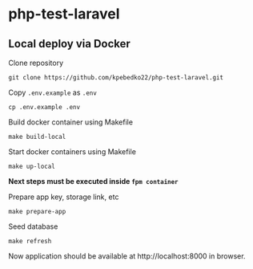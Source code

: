 # php-test-laravel

## Local deploy via Docker

Clone repository

```shell
git clone https://github.com/kpebedko22/php-test-laravel.git
```

Copy `.env.example` as `.env`

```shell
cp .env.example .env
```

Build docker container using Makefile

```shell
make build-local
```

Start docker containers using Makefile

```shell
make up-local
```

**Next steps must be executed inside `fpm container`**

Prepare app key, storage link, etc

```shell
make prepare-app
```

Seed database

```shell
make refresh
```

Now application should be available at http://localhost:8000 in browser.
